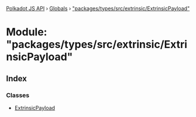 [Polkadot JS API](../README.md) › [Globals](../globals.md) › ["packages/types/src/extrinsic/ExtrinsicPayload"](_packages_types_src_extrinsic_extrinsicpayload_.md)

# Module: "packages/types/src/extrinsic/ExtrinsicPayload"

## Index

### Classes

* [ExtrinsicPayload](../classes/_packages_types_src_extrinsic_extrinsicpayload_.extrinsicpayload.md)

